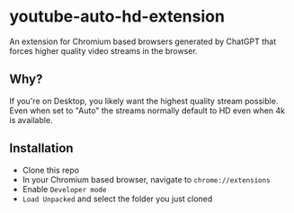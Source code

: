 # youtube-auto-hd-extension
An extension for Chromium based browsers generated by ChatGPT that forces higher quality video streams in the browser. 

## Why?
If you're on Desktop, you likely want the highest quality stream possible. Even when set to "Auto" the streams normally default to HD even when 4k is available.  

## Installation
* Clone this repo
* In your Chromium based browser, navigate to `chrome://extensions`
* Enable `Developer mode`
* `Load Unpacked` and select the folder you just cloned